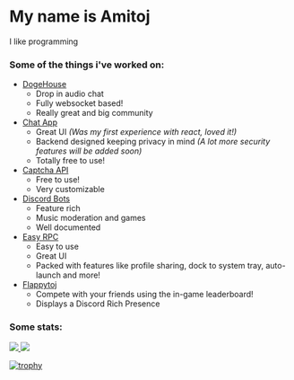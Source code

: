 # My name is Amitoj
I like programming

### Some of the things i've worked on:
- [DogeHouse](https://github.com/benawad/dogehouse)
  - Drop in audio chat
  - Fully websocket based!
  - Really great and big community
- [Chat App](https://chat.amitoj.net)
  - Great UI *(Was my first experience with react, loved it!)*
  - Backend designed keeping privacy in mind *(A lot more security features will be added soon)*
  - Totally free to use!
- [Captcha API](http://api.captcha.amitoj.net)
  - Free to use!
  - Very customizable
- [Discord Bots](https://bots.discord.amitoj.net/)
  - Feature rich
  - Music moderation and games
  - Well documented
- [Easy RPC](https://github.com/amitojsingh366/easy-rpc)
  - Easy to use
  - Great UI
  - Packed with features like profile sharing, dock to system tray, auto-launch and more!
- [Flappytoj](https://github.com/amitojsingh366/Flappytoj)
  - Compete with your friends using the in-game leaderboard!
  - Displays a Discord Rich Presence 
### Some stats:

<!-- [![Amitoj's github stats](https://github-readme-stats.vercel.app/api?username=amitojsingh366&show_icons=true&theme=midnight-purple)](https://github.com/anuraghazra/github-readme-stats)

[![Top Langs](https://github-readme-stats.vercel.app/api/top-langs/?username=amitojsingh366&layout=compact&theme=midnight-purple)](https://github.com/anuraghazra/github-readme-stats) -->

<a href="https://github.com/anuraghazra/github-readme-stats">
  <img align="start" src="https://github-readme-stats.vercel.app/api?username=amitojsingh366&show_icons=true&theme=dracula&line_height=24&hide=stars&hide_border=true" />
</a>
<a href="https://github.com/anuraghazra/github-readme-stats">
  <img align="end" src="https://github-readme-stats.vercel.app/api/top-langs/?username=amitojsingh366&layout=compact&theme=dracula&hide_border=true" />
</a>

[![trophy](https://github-profile-trophy.vercel.app/?username=amitojsingh366&theme=dracula&margin-w=13&margin-h=15&column=7&no-frame=true)](https://github.com/ryo-ma/github-profile-trophy)

<!--
**amitojsingh366/amitojsingh366** is a ✨ _special_ ✨ repository because its `README.md` (this file) appears on your GitHub profile.

Here are some ideas to get you started:

- 🔭 I’m currently working on ...
- 🌱 I’m currently learning ...
- 👯 I’m looking to collaborate on ...
- 🤔 I’m looking for help with ...
- 💬 Ask me about ...
- 📫 How to reach me: ...
- 😄 Pronouns: ...
- ⚡ Fun fact: ...
-->
